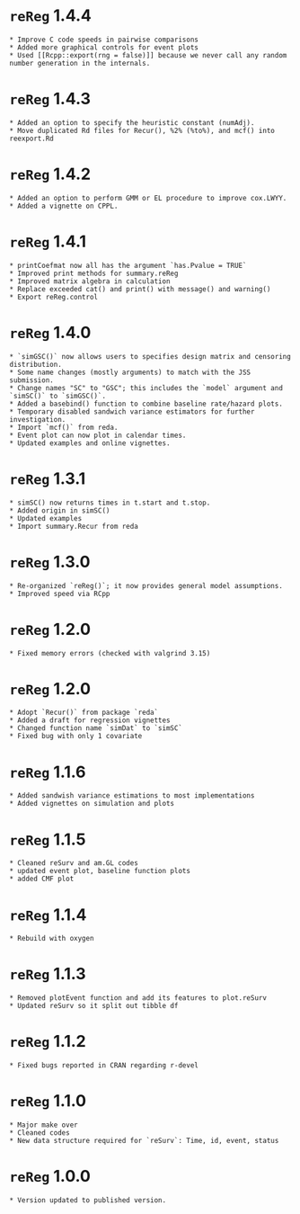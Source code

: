 # `reReg` 1.4.4
  	* Improve C code speeds in pairwise comparisons
  	* Added more graphical controls for event plots
	* Used [[Rcpp::export(rng = false)]] because we never call any random number generation in the internals.
# `reReg` 1.4.3
	* Added an option to specify the heuristic constant (numAdj).
	* Move duplicated Rd files for Recur(), %2% (%to%), and mcf() into reexport.Rd
# `reReg` 1.4.2
  	* Added an option to perform GMM or EL procedure to improve cox.LWYY.
	* Added a vignette on CPPL.
# `reReg` 1.4.1
  	* printCoefmat now all has the argument `has.Pvalue = TRUE`
	* Improved print methods for summary.reReg
	* Improved matrix algebra in calculation
	* Replace exceeded cat() and print() with message() and warning()
	* Export reReg.control
# `reReg` 1.4.0
  	* `simGSC()` now allows users to specifies design matrix and censoring distribution.
	* Some name changes (mostly arguments) to match with the JSS submission.
	* Change names "SC" to "GSC"; this includes the `model` argument and `simSC()` to `simGSC()`.
	* Added a basebind() function to combine baseline rate/hazard plots.
	* Temporary disabled sandwich variance estimators for further investigation.
	* Import `mcf()` from reda.
	* Event plot can now plot in calendar times.
	* Updated examples and online vignettes.
# `reReg` 1.3.1
  	* simSC() now returns times in t.start and t.stop.
	* Added origin in simSC()
	* Updated examples
	* Import summary.Recur from reda
# `reReg` 1.3.0
  	* Re-organized `reReg()`; it now provides general model assumptions.
	* Improved speed via RCpp
# `reReg` 1.2.0
  	* Fixed memory errors (checked with valgrind 3.15)
# `reReg` 1.2.0
  	* Adopt `Recur()` from package `reda`
	* Added a draft for regression vignettes
	* Changed function name `simDat` to `simSC`
	* Fixed bug with only 1 covariate
# `reReg` 1.1.6
	* Added sandwish variance estimations to most implementations
	* Added vignettes on simulation and plots
# `reReg` 1.1.5
	* Cleaned reSurv and am.GL codes
	* updated event plot, baseline function plots
	* added CMF plot
# `reReg` 1.1.4
	* Rebuild with oxygen
# `reReg` 1.1.3
	* Removed plotEvent function and add its features to plot.reSurv
	* Updated reSurv so it split out tibble df
# `reReg` 1.1.2
	* Fixed bugs reported in CRAN regarding r-devel
# `reReg` 1.1.0
	* Major make over
	* Cleaned codes
	* New data structure required for `reSurv`: Time, id, event, status
# `reReg` 1.0.0
	* Version updated to published version.   
 